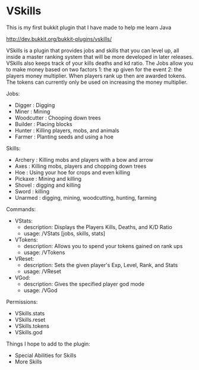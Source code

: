 VSkills
======

This is my first bukkit plugin that I have made to help me learn Java

http://dev.bukkit.org/bukkit-plugins/vskills/

VSkills is a plugin that provides jobs and skills that you can level up, all inside a master ranking system that will
be more developed in later releases. VSkills also keeps track of your kills deaths and kd ratio. The Jobs allow you to make
money based on two factors 1: the xp given for the event 2: the players money multiplier. When players rank up then are
awarded tokens. The tokens can currently only be used on increasing the money multiplier.

Jobs:
- Digger : Digging
- Miner : Mining
- Woodcutter : Chooping down trees
- Builder : Placing blocks
- Hunter : Killing players, mobs, and animals
- Farmer : Planting seeds and using a hoe

Skills:
- Archery : Killing mobs and players with a bow and arrow
- Axes : Killing mobs, players and chopping down trees
- Hoe : Using your hoe for crops and even killing
- Pickaxe : Mining and killing
- Shovel : digging and killing
- Sword : killing
- Unarmed : digging, mining, woodcutting, hunting, farming

Commands:
- VStats:
    - description: Displays the Players Kills, Deaths, and K/D Ratio
    - usage: /VStats [jobs, skills, stats]
- VTokens:
    - description: Allows you to spend your tokens gained on rank ups
    - usage: /VTokens <options>
- VReset:
    - description: Sets the given player's Exp, Level, Rank, and Stats
    - usage: /VReset <player>
- VGod:
    - description: Gives the specified player god mode
    - usage: /VGod <player>
    
Permissions:
- VSkills.stats
- VSkills.reset
- VSkills.tokens
- VSkills.god
        
        
Things I hope to add to the plugin:
- Special Abilities for Skills
- More Skills
